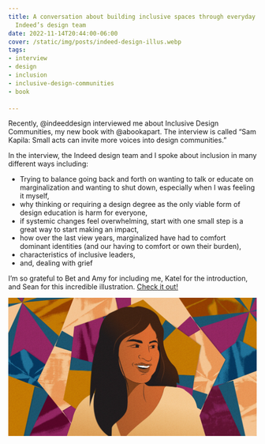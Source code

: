 ```yaml
---
title: A conversation about building inclusive spaces through everyday allyship with
  Indeed’s design team
date: 2022-11-14T20:44:00-06:00
cover: /static/img/posts/indeed-design-illus.webp
tags:
- interview
- design
- inclusion
- inclusive-design-communities
- book

---
```

Recently, @indeeddesign interviewed me about Inclusive Design Communities, my new book with @abookapart. The interview is called “Sam Kapila: Small acts can invite more voices into design communities.”

In the interview, the Indeed design team and I spoke about inclusion in many different ways including:

* Trying to balance going back and forth on wanting to talk or educate on marginalization and wanting to shut down, especially when I was feeling it myself,
* why thinking or requiring a design degree as the only viable form of design education is harm for everyone,
* if systemic changes feel overwhelming, start with one small step is a great way to start making an impact,
* how over the last view years, marginalized have had to comfort dominant identities (and our having to comfort or own their burden),
* characteristics of inclusive leaders,
* and, dealing with grief

I’m so grateful to Bet and Amy for including me, Katel for the introduction, and Sean for this incredible illustration. [Check it out!]()

![](/static/img/posts/indeed-design-illus.webp)